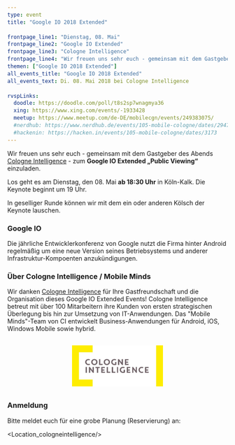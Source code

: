 ```yaml
---
type: event
title: "Google IO 2018 Extended"

frontpage_line1: "Dienstag, 08. Mai"
frontpage_line2: "Google IO Extended"
frontpage_line3: "Cologne Intelligence"
frontpage_line4: "Wir freuen uns sehr euch - gemeinsam mit dem Gastgeber des Abends <strong>Cologne Intelligence</strong> - zum Google IO Extended „Public Viewing“ einzuladen. In geselliger Runde können wir mit dem ein oder anderen Kölsch der Keynote lauschen."
themen: ["Google IO 2018 Extended"]
all_events_title: "Google IO 2018 Extended"
all_events_text: Di. 08. Mai 2018 bei Cologne Intelligence

rvspLinks:
  doodle: https://doodle.com/poll/t8s2sp7wnagmya36
  xing: https://www.xing.com/events/-1933428
  meetup: https://www.meetup.com/de-DE/mobilecgn/events/249383075/
  #nerdhub: https://www.nerdhub.de/events/105-mobile-cologne/dates/29471
  #hackenin: https://hacken.in/events/105-mobile-cologne/dates/3173
---
```


Wir freuen uns sehr euch - gemeinsam mit dem Gastgeber des Abends
<a href="https://www.cologne-intelligence.de/" target="_blank">Cologne Intelligence</a> -
zum **Google IO Extended „Public Viewing“** einzuladen.

Los geht es am Dienstag, den 08. Mai **ab 18:30 Uhr** in Köln-Kalk.
Die Keynote beginnt um 19 Uhr.

In geselliger Runde können wir mit dem ein oder anderen Kölsch der Keynote lauschen.

### Google IO

Die jährliche Entwicklerkonferenz von Google nutzt die Firma hinter
Android regelmäßig um eine neue Version seines Betriebsystems
und anderer Infrastruktur-Kompoenten anzukündigungen.

### Über Cologne Intelligence / Mobile Minds

Wir danken <a href="https://www.cologne-intelligence.de/ci-mobile-minds/">Cologne Intelligence</a>
für Ihre Gastfreundschaft und die Organisation dieses Google IO Extended Events!
Cologne Intelligence betreut mit über 100 Mitarbeitern ihre Kunden
von ersten strategischen Überlegung bis hin zur Umsetzung von IT-Anwendungen.
Das "Mobile Minds"-Team von CI entwickelt Business-Anwendungen
für Android, iOS, Windows Mobile sowie hybrid.

<p style="text-align: center; margin-top: 30px; margin-bottom: 30px;">
    <a href="https://www.cologne-intelligence.de/ci-mobile-minds/"><img src="/static/images/cologneintelligence.jpg" alt="Cologne Intelligence" width="208" height="94" /></a>
</p>

### Anmeldung

Bitte meldet euch für eine grobe Planung (Reservierung) an: &nbsp;
<RegisterLinks />

<Location_cologneintelligence/>
